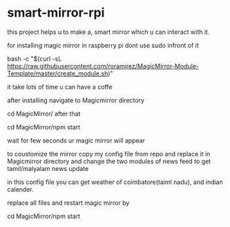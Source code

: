 # smart-mirror-rpi
this project helps u to make a, smart mirror which u can interact with it.



for installing magic mirror in raspberry pi dont use sudo infront of it

bash -c "$(curl -sL https://raw.githubusercontent.com/roramirez/MagicMirror-Module-Template/master/create_module.sh)"

it take lots of time u can have a coffe

after installing navigate to Magicmirror directory



cd MagicMirror/
after that

 
cd MagicMirror/npm start

wait for few seconds ur magic mirror will appear

to coustomize the mirror copy my config file from repo and replace it in Magicmirror directory
and change the two modules of news feed to get tamil/malyalam news update 

in this config file you can get weather of coimbatore(taiml nadu),
and indian calender.


replace all files and restart magic mirror 
by 

cd MagicMirror/npm start


